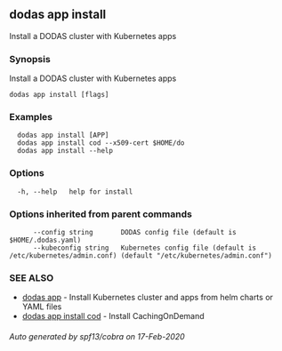 ## dodas app install

Install a DODAS cluster with Kubernetes apps

### Synopsis

Install a DODAS cluster with Kubernetes apps

```
dodas app install [flags]
```

### Examples

```
  dodas app install [APP]
  dodas app install cod --x509-cert $HOME/do
  dodas app install --help
```

### Options

```
  -h, --help   help for install
```

### Options inherited from parent commands

```
      --config string       DODAS config file (default is $HOME/.dodas.yaml)
      --kubeconfig string   Kubernetes config file (default is /etc/kubernetes/admin.conf) (default "/etc/kubernetes/admin.conf")
```

### SEE ALSO

* [dodas app](dodas_app.md)	 - Install Kubernetes cluster and apps from helm charts or YAML files
* [dodas app install cod](dodas_app_install_cod.md)	 - Install CachingOnDemand

###### Auto generated by spf13/cobra on 17-Feb-2020
